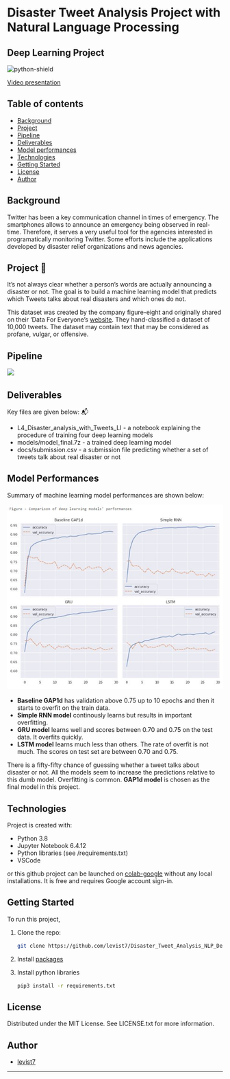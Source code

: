 # Disaster Tweet Analysis Project with Natural Language Processing
## Deep Learning Project

![python-shield](https://forthebadge.com/images/badges/made-with-python.svg)  

[Video presentation](https://share.vidyard.com/watch/SEC1wKrr5MAsMP7wyR34Z4?)

## Table of contents
* [Background](#background)
* [Project](#project)
* [Pipeline](#pipeline)
* [Deliverables](#deliverables)
* [Model performances](#modelperformances)
* [Technologies](#technologies)
* [Getting Started](#getting-started)
* [License](#license)
* [Author](#author)

## Background

Twitter has been a key communication channel in times of emergency. The smartphones allows to announce an emergency being observed in real-time. Therefore, it serves a very useful tool for the agencies interested in programatically monitoring Twitter. Some efforts include the applications developed by disaster relief organizations and news agencies.

## Project 🎯

It’s not always clear whether a person’s words are actually announcing a disaster or not. The goal is to build a machine learning model that predicts which Tweets talks about real disasters and which ones do not. 

This dataset was created by the company figure-eight and originally shared on their ‘Data For Everyone’s [website]("https://www.figure-eight.com/data-for-everyone/"). They hand-classified a dataset of 10,000 tweets. The dataset may contain text that may be considered as profane, vulgar, or offensive.


## Pipeline  

<img src = ".pipeline_summary.png">

## Deliverables

Key files are given below: 📬

* L4_Disaster_analysis_with_Tweets_LI - a notebook explaining the procedure of training four deep learning models  
* models/model_final.7z - a trained deep learning model  
* docs/submission.csv - a submission file predicting whether a set of tweets talk about real disaster or not

## Model Performances  

Summary of machine learning model performances are shown below:  

<img src = ".comparison_DL_models.jpg">

* **Baseline GAP1d** has validation above 0.75 up to 10 epochs and then it starts to overfit on the train data.  
* **Simple RNN model** continously learns but results in important overfitting.  
* **GRU model** learns well and scores between 0.70 and 0.75 on the test data. It overfits quickly.  
* **LSTM model** learns much less than others. The rate of overfit is not much. The scores on test set are between 0.70 and 0.75.  

There is a fifty-fifty chance of guessing whether a tweet talks about disaster or not. All the models seem to increase the predictions relative to this dumb model. Overfitting is common. **GAP1d model** is chosen as the final model in this project.  

## Technologies

Project is created with:
* Python 3.8
* Jupyter Notebook 6.4.12
* Python libraries (see /requirements.txt)
* VSCode

or this github project can be launched on [colab-google](https://colab.research.google.com) without any local installations. It is free and requires Google account sign-in.  

## Getting Started

To run this project, 
1. Clone the repo:
   ```sh
   git clone https://github.com/levist7/Disaster_Tweet_Analysis_NLP_DeepLearning.git
   ```
2. Install [packages](#technologies)

3. Install python libraries
   ```sh
   pip3 install -r requirements.txt
   ```

## License

Distributed under the MIT License. See LICENSE.txt for more information.

## Author  

* [levist7](https://github.com/levist7)
---
